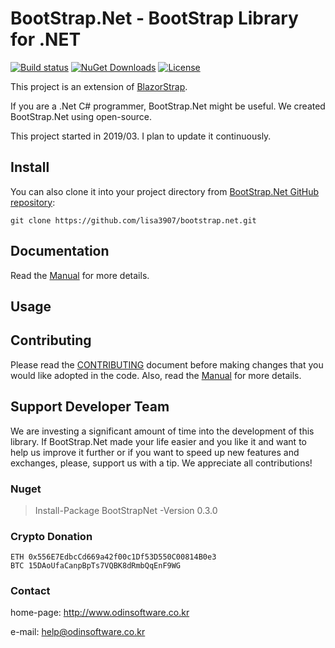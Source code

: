 # BootStrap.Net - BootStrap Library for .NET

[![Build status](https://ci.appveyor.com/api/projects/status/dnp9i3t6sexv9tpa?svg=true)](https://ci.appveyor.com/project/lisa3907/bootstrap-net)
[![NuGet Downloads](https://img.shields.io/nuget/dt/BootStrapNet.svg)](https://www.nuget.org/packages/BootStrapNet)
[![License](https://img.shields.io/github/license/lisa3907/bootstrap.net.svg)](https://github.com/lisa3907/bootstrap.net/blob/master/LICENSE.txt)

This project is an extension of [BlazorStrap](https://github.com/chanan/BlazorStrap).

If you are a .Net C# programmer, BootStrap.Net might be useful. We created BootStrap.Net using open-source.

This project started in 2019/03. I plan to update it continuously.

## Install

You can also clone it into your project directory from [BootStrap.Net GitHub repository](https://github.com/lisa3907/bootstrap.net):

```shell
git clone https://github.com/lisa3907/bootstrap.net.git
```


## Documentation

Read the [Manual](https://github.com/lisa3907/bootstrap.net/wiki) for more details.

## Usage

## Contributing

Please read the [CONTRIBUTING](https://github.com/lisa3907/bootstrap.net/blob/master/CONTRIBUTING.md) document before making changes that you would like adopted in the code. Also, read the [Manual](https://github.com/lisa3907/bootstrap.net/wiki) for more details.

## Support Developer Team

We are investing a significant amount of time into the development of this library. If BootStrap.Net made your life easier and you like it and want to help us improve it further or if you want to speed up new features and exchanges, please, support us with a tip. We appreciate all contributions!

### Nuget

 > Install-Package BootStrapNet -Version 0.3.0

### Crypto Donation

```
ETH 0x556E7EdbcCd669a42f00c1Df53D550C00814B0e3
BTC 15DAoUfaCanpBpTs7VQBK8dRmbQqEnF9WG
```

### Contact

home-page: http://www.odinsoftware.co.kr

e-mail: help@odinsoftware.co.kr
